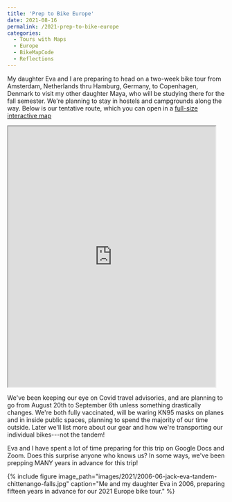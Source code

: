 ```yaml
---
title: 'Prep to Bike Europe'
date: 2021-08-16
permalink: /2021-prep-to-bike-europe
categories:
  - Tours with Maps
  - Europe
  - BikeMapCode
  - Reflections
---
```

My daughter Eva and I are preparing to head on a two-week bike tour from Amsterdam, Netherlands thru Hamburg, Germany, to Copenhagen, Denmark to visit my other daughter Maya, who will be studying there for the fall semester. We're planning to stay in hostels and campgrounds along the way. Below is our tentative route, which you can open in a [full-size interactive map](https://jackdougherty.github.io/bikemapcode/europe.html)

<iframe src="https://jackdougherty.github.io/bikemapcode/europe.html" width="95%" height="600px"></iframe>

We've been keeping our eye on Covid travel advisories, and are planning to go from August 20th to September 6th unless something drastically changes. We're both fully vaccinated, will be waring KN95 masks on planes and in inside public spaces, planning to spend the majority of our time outside. Later we'll list more about our gear and how we're transporting our individual bikes---not the tandem!

Eva and I have spent a lot of time preparing for this trip on Google Docs and Zoom. Does this surprise anyone who knows us? In some ways, we've been prepping MANY years in advance for this trip!

{% include figure image_path="images/2021/2006-06-jack-eva-tandem-chittenango-falls.jpg" caption="Me and my daughter Eva in 2006, preparing fifteen years in advance for our 2021 Europe bike tour." %}
